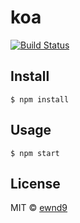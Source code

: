 # koa

[![Build Status](https://travis-ci.org/ewnd9/koa.svg?branch=master)](https://travis-ci.org/ewnd9/koa)

## Install

```
$ npm install
```

## Usage

```
$ npm start
```

## License

MIT © [ewnd9](http://ewnd9.com)
